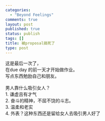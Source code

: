 ```yaml
--- 
categories: 
  - "Beyond Feelings"
comments: true
layout: post
published: true
status: publish
tags: []
title: 被proposal搞死了
type: post
---
```

<div id="msgcns!5F971C000415D85F!299" class="bvMsg">
<div>这是最后一次了，</div>
<div>在due day 的前一天才开始做作业。</div>
<div>写点东西勉励自己和朋友。</div>
<div> </div>
<div>
<div>男人靠什么吸引女人？</div>
<div>1. 谦虚且有才气</div>
<div>2. 奋斗的精神，不屈不饶的斗志。</div>
<div>3. 温柔和老实</div>
<div>4. 外表？这种东西还是留给女人去吸引男人好了</div>
</div>
</div>
